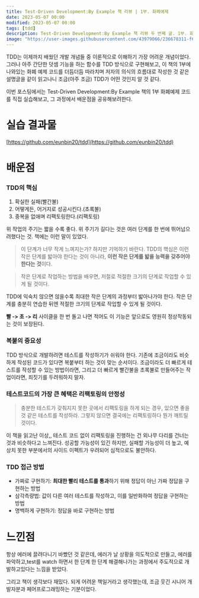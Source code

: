 ```yaml
---
title: Test-Driven Development:By Example 책 리뷰 | 1부. 화폐예제
date: 2023-05-07 00:00
modified: 2023-05-07 00:00
tags: [tdd]
description: Test-Driven Development:By Example 책 리뷰 두 번째 글. 1부. 화폐예제 실습 후기
image: "https://user-images.githubusercontent.com/43979066/236678311-f6013e1f-8c18-4db7-ba9c-70632df8c0f7.png"
---
```


TDD는 이제까지 배웠던 개발 개념들 중 이론적으로 이해하기 가장 어려운 개념이었다. 그러나 아주 간단한 덧셈 기능을 하는 함수를 TDD 방식으로 구현해보고, 이 책의 1부에 나와있는 화폐 예제 코드를 더듬더듬 따라치며 저자의 의식의 흐름대로 작성한 것 같은 설명글을 같이 읽고나니 조금(아주 조금) TDD가 어떤 것인지 알 것 같다.

이번 포스팅에서는 Test-Driven Development:By Example 책의 1부 화폐예제 코드를 직접 실습해보고, 그 과정에서 배운점을 공유해보려한다.

# 실습 결과물

[https://github.com/eunbin20/tdd](https://github.com/eunbin20/tdd)

# 배운점

### TDD의 핵심

1. 확실한 실패(빨간불)
2. 어떻게든, 어거지로 성공시킨다.(초록불)
3. 중복을 없애며 리팩토링한다.(리팩토링)

위 작업의 주기는 짧을 수록 좋다. 위 주기가 길다는 것은 여러 단계를 한 번에 뛰어넘으려했다는 것. 책에는 이런 말이 있었다.

> 이 단계가 너무 작게 느껴지는가? 하지만 기억하기 바란다. TDD의 핵심은 이런 작은 단계를 밟아야 한다는 것이 아니라, **이런 작은 단계를 밟을 능력을 갖추어야한다는 것**이다.

> 작은 단계로 작업하는 방법을 배우면, 저절로 적절한 크기의 단계로 작업할 수 있게 될 것이다.

TDD에 익숙치 않으면 않을수록 최대한 작은 단계의 과정부터 밟아나가야 한다. 작은 단계를 충분히 연습한 뒤엔 적절한 크기의 단계로 작업할 수 있게 될 것이다.

**빨 -> 초 -> 리** 사이클을 한 번 돌고 나면 적어도 이 기능은 앞으로도 영원히 정상작동되는 것이 보장된다.

### 복붙의 중요성

TDD 방식으로 개발하려면 테스트를 작성하기가 쉬워야 한다. 기존에 조금이라도 비슷하게 작성된 코드가 있다면 복붙부터 하는 것이 맞는 순서이다. 조금이라도 더 빠르게 테스트를 작성할 수 있는 방법이라면, 그리고 더 빠르게 빨간불을 초록불로 만들어주는 작업이라면, 죄짓기를 두려워하지 말자.

### 테스트코드의 가장 큰 혜택은 리팩토링의 안정성

> 충분한 테스트가 갖춰지지 못한 곳에서 리팩토링을 하게 되는 경우, 있으면 좋을 것 같은 테스트를 작성하라. 그렇지 않으면 결국에는 리팩토링하다 뭔가 깨트릴 것이다.

이 책을 읽고난 이상,, 테스트 코드 없이 리팩토링을 진행하는 건 외나무 다리를 건너는 것과 비슷하다고 느껴진다. 성공할 가능성이 있긴 하지만, 실패할 가능성이 더 높고, 예상치 못한 부분에서의 사이드 이펙트가 우려되어 심적으로도 불안하다.

### TDD 접근 방법

- 가짜로 구현하기: **최대한 빨리 테스트를 통과**하기 위해 정답이 아닌 가짜 정답을 구현하는 방법
- 삼각측량법: 값이 다른 여러 테스트를 작성하고, 이를 일반화하여 정답을 구현하는 방법
- 명백하게 구현하기: 정답을 바로 구현하는 방법

# 느낀점

항상 에러에 끌려다니기 바빴던 것 같은데, 에러가 날 상황을 의도적으로 만들고, 에러를 파악하고,test를 watch 하면서 한 단계 한 단계 해결해나가는 과정에서 주도적으로 개발하고있다는 느낌을 받았다.

그리고 책이 생각보다 재밌다. 되게 어려운 책일거라고 생각했는데, 조금 웃긴 시니어 개발자분과 페어프로그래밍하는 기분이었다.
